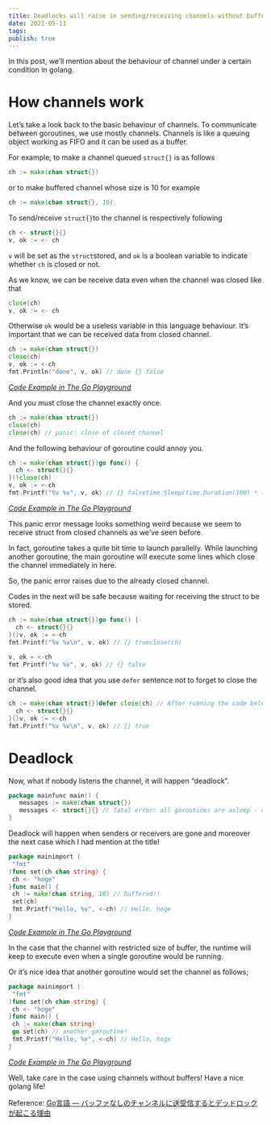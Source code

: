 ```yaml
---
title: Deadlocks will raise in sending/receiving channels without buffers on single goroutine
date: 2021-05-11
tags: 
publish: true
---
```

In this post, we’ll mention about the behaviour of channel under a certain condition in golang.

# How channels work

Let’s take a look back to the basic behaviour of channels. To communicate between goroutines, we use mostly channels. Channels is like a queuing object working as FIFO and it can be used as a buffer.

For example, to make a channel queued `struct{}` is as follows

```go
ch := make(chan struct{})
```
or to make buffered channel whose size is 10 for example 
```go
ch := make(chan struct{}, 10)
```
To send/receive `struct{}`to the channel is respectively following
```go
ch <- struct{}{}  
v, ok := <- ch
```
`v` will be set as the `struct`stored, and `ok` is a boolean variable to indicate whether `ch` is closed or not.

As we know, we can be receive data even when the channel was closed like that
```go
close(ch)  
v, ok := <- ch
```
Otherwise `ok` would be a useless variable in this language behaviour. It’s important that we can be received data from closed channel.
```go
ch := make(chan struct{})  
close(ch)  
v, ok := <-ch  
fmt.Println("done", v, ok) // done {} false
```

[_Code Example in The Go Playground_](https://play.golang.org/p/0QNfHHOb3S8)

And you must close the channel exactly once.
```go
ch := make(chan struct{})  
close(ch)  
close(ch) // panic: close of closed channel
```
And the following behaviour of goroutine could annoy you.
```go
ch := make(chan struct{})go func() {  
  ch <- struct{}{}  
}()close(ch)  
v, ok := <-ch  
fmt.Printf("%v %v", v, ok) // {} falsetime.Sleep(time.Duration(100) * time.Millisecond) // panic: send on closed channel
```
[_Code Example in The Go Playground_](https://play.golang.org/p/nbosnA-VV43)

This panic error message looks something weird because we seem to receive struct from closed channels as we’ve seen before.

In fact, goroutine takes a quite bit time to launch parallelly. While launching another goroutine, the main goroutine will execute some lines which close the channel immediately in here.

So, the panic error raises due to the already closed channel.

Codes in the next will be safe because waiting for receiving the struct to be stored.

```go
ch := make(chan struct{})go func() {  
  ch <- struct{}{}  
}()v, ok := <-ch  
fmt.Printf("%v %v\n", v, ok) // {} trueclose(ch)  
   
v, ok = <-ch  
fmt.Printf("%v %v", v, ok) // {} false
```
or it’s also good idea that you use `defer` sentence not to forget to close the channel.
```go
ch := make(chan struct{})defer close(ch) // After running the code below, you can be sure that the channel will be closedgo func() {  
  ch <- struct{}{}  
}()v, ok := <-ch  
fmt.Printf("%v %v\n", v, ok) // {} true
```
# Deadlock

Now, what if nobody listens the channel, it will happen “deadlock”.
```go
package mainfunc main() {  
   messages := make(chan struct{})  
   messages <- struct{}{} // fatal error: all goroutines are asleep - deadlock!  
}
```
Deadlock will happen when senders or receivers are gone and moreover the next case which I had mention at the title!
```go
package mainimport (  
 "fmt"  
)func set(ch chan string) {  
 ch <- "hoge"  
}func main() {  
 ch := make(chan string, 10) // buffered!!  
 set(ch)  
 fmt.Printf("Hello, %v", <-ch) // Hello, hoge  
}
```
[_Code Example in The Go Playground_](https://play.golang.org/p/JARWuReOdC6)

In the case that the channel with restricted size of buffer, the runtime will keep to execute even when a single goroutine would be running.

Or it’s nice idea that another goroutine would set the channel as follows;

```go
package mainimport (  
 "fmt"  
)func set(ch chan string) {  
 ch <- "hoge"  
}func main() {  
 ch := make(chan string)  
 go set(ch) // another goroutine!  
 fmt.Printf("Hello, %v", <-ch) // Hello, hoge  
}
```
[_Code Example in The Go Playground_](https://play.golang.org/p/FGhVZ9CW0GL)

Well, take care in the case using channels without buffers! Have a nice golang life!

Reference: [Go言語 — バッファなしのチャンネルに送受信するとデッドロックが起こる理由](https://qiita.com/YumaInaura/items/943c24ffb64df5e01c65)
